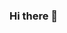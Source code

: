 ### Hi there 👋

<!--
**PavloAntoniv/PavloAntoniv** is a ✨ _special_ ✨ repository because its `README.md` (this file) appears on your GitHub profile.


## 🌐 Socials:
[![Instagram](https://img.shields.io/badge/Instagram-%23E4405F.svg?logo=Instagram&logoColor=white)](https://instagram.com/Pavlo_Antoniv) [![LinkedIn](https://img.shields.io/badge/LinkedIn-%230077B5.svg?logo=linkedin&logoColor=white)](https://linkedin.com/in/Pavlo Antoniv) [![Twitter](https://img.shields.io/badge/Twitter-%231DA1F2.svg?logo=Twitter&logoColor=white)](https://twitter.com/Pavlo Antoniv) 

# 💻 Tech Stack:
![JavaScript](https://img.shields.io/badge/javascript-%23323330.svg?style=for-the-badge&logo=javascript&logoColor=%23F7DF1E) ![NodeJS](https://img.shields.io/badge/node.js-6DA55F?style=for-the-badge&logo=node.js&logoColor=white) ![React](https://img.shields.io/badge/react-%2320232a.svg?style=for-the-badge&logo=react&logoColor=%2361DAFB) ![CSS3](https://img.shields.io/badge/css3-%231572B6.svg?style=for-the-badge&logo=css3&logoColor=white) ![HTML5](https://img.shields.io/badge/html5-%23E34F26.svg?style=for-the-badge&logo=html5&logoColor=white) ![Webpack](https://img.shields.io/badge/webpack-%238DD6F9.svg?style=for-the-badge&logo=webpack&logoColor=black) ![SASS](https://img.shields.io/badge/SASS-hotpink.svg?style=for-the-badge&logo=SASS&logoColor=white)
# 📊 GitHub Stats:
![](https://github-readme-stats.vercel.app/api?username=PavloAntoniv&theme=radical&hide_border=false&include_all_commits=true&count_private=false)<br/>
![](https://github-readme-streak-stats.herokuapp.com/?user=PavloAntoniv&theme=radical&hide_border=false)<br/>
![](https://github-readme-stats.vercel.app/api/top-langs/?username=PavloAntoniv&theme=radical&hide_border=false&include_all_commits=true&count_private=false&layout=compact)

### 😂 Random Dev Meme
<img src="https://random-memer.herokuapp.com/" width="512px"/>

---
[![](https://visitcount.itsvg.in/api?id=PavloAntoniv&icon=0&color=0)](https://visitcount.itsvg.in)

<!-- Proudly created with GPRM ( https://gprm.itsvg.in ) -->
